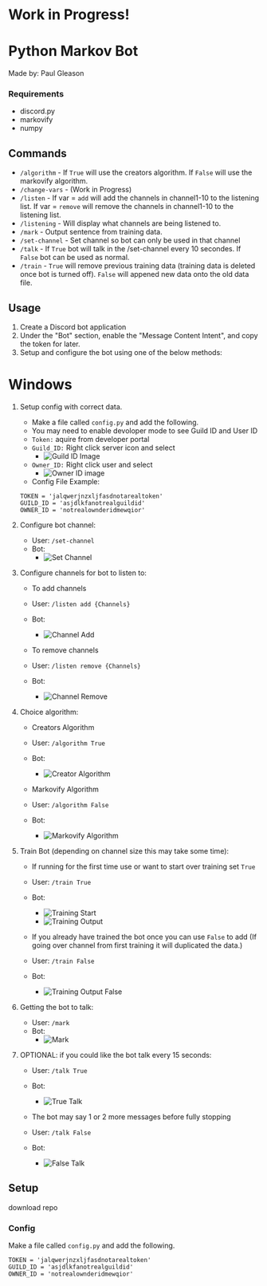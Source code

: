 # Work in Progress!

# Python Markov Bot
Made by: Paul Gleason

### Requirements
* discord.py
* markovify
* numpy

## Commands
* `/algorithm` - If `True` will use the creators algorithm. If `False` will use the markovify algorithm.
* `/change-vars` - (Work in Progress)
* `/listen` - If var = `add` will add the channels in channel1-10 to the listening list. If var = `remove` will remove the channels in channel1-10 to the listening list.
* `/listening` - Will display what channels are being listened to.
* `/mark` - Output sentence from training data.
* `/set-channel` - Set channel so bot can only be used in that channel
* `/talk` - If `True` bot will talk in the /set-channel every 10 secondes. If `False` bot can be used as normal.
* `/train` - `True` will remove previous training data (training data is deleted once bot is turned off). `False` will appened new data onto the old data file.  

## Usage
1. Create a Discord bot application
2. Under the "Bot" section, enable the "Message Content Intent", and copy the token for later.
3. Setup and configure the bot using one of the below methods:

# Windows
1. Setup config with correct data.
    * Make a file called `config.py` and add the following.
    * You may need to enable devoloper mode to see Guild ID and User ID
    * `Token:` aquire from developer portal
    * `Guild_ID:` Right click server icon and select 
        * ![Guild ID Image](img/Guild_ID.png) 
    * `Owner_ID:` Right click user and select 
        * ![Owner ID image](img/Owner_ID.png)
    * Config File Example:
    ```
    TOKEN = 'jalqwerjnzxljfasdnotarealtoken'
    GUILD_ID = 'asjdlkfanotrealguildid'
    OWNER_ID = 'notrealownderidmewqior'
    ```

2. Configure bot channel:
    * User: `/set-channel`
    * Bot:
        * ![Set Channel](img/set-channel.png)

3. Configure channels for bot to listen to:
    * To add channels
    * User: `/listen add {Channels}`
    * Bot:
        * ![Channel Add](img/listen%20add.png)

    * To remove channels
    * User: `/listen remove {Channels}`
    * Bot:
        * ![Channel Remove](img/listen%20remove.png)

4. Choice algorithm:
    * Creators Algorithm
    * User: `/algorithm True`
    * Bot:
        * ![Creator Algorithm](img/algorithm%20true.png)

    * Markovify Algorithm
    * User: `/algorithm False`
    * Bot:
        * ![Markovify Algorithm](img/algorithm%20false.png)

5. Train Bot (depending on channel size this may take some time):
    * If running for the first time use or want to start over training set `True`

    * User: `/train True`
    * Bot:
        * ![Training Start](img/Train%20Start.png)
        * ![Training Output](img/training%20output.png)

    * If you already have trained the bot once you can use `False` to add (If going over channel from first training it will duplicated the data.)
    * User: `/train False`
    * Bot:
        * ![Training Output False](img/training%20output%20false.png)

6. Getting the bot to talk:
    * User: `/mark`
    * Bot:
        * ![Mark](img/mark.png)
    
7. OPTIONAL: if you could like the bot talk every 15 seconds:
    * User: `/talk True`
    * Bot:
        * ![True Talk](img/talk%20true.png)

    * The bot may say 1 or 2 more messages before fully stopping
    * User: `/talk False`
    * Bot:
        * ![False Talk](img/talk%20false.png)

## Setup
download repo

### Config
Make a file called `config.py` and add the following.
```
TOKEN = 'jalqwerjnzxljfasdnotarealtoken'
GUILD_ID = 'asjdlkfanotrealguildid'
OWNER_ID = 'notrealownderidmewqior'
```